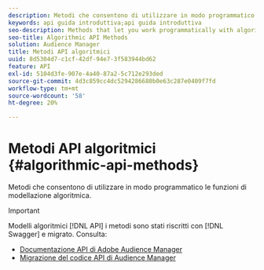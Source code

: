 ```yaml
---
description: Metodi che consentono di utilizzare in modo programmatico le funzioni di modellazione algoritmica.
keywords: api guida introduttiva;api guida introduttiva
seo-description: Methods that let you work programmatically with algorithmic modeling features.
seo-title: Algorithmic API Methods
solution: Audience Manager
title: Metodi API algoritmici
uuid: 8d5304d7-c1cf-42df-94e7-3f583944bd62
feature: API
exl-id: 5104d3fe-907e-4a40-87a2-5c712e293ded
source-git-commit: 4d3c859cc4dc5294286680b0e63c287e0409f7fd
workflow-type: tm+mt
source-wordcount: '58'
ht-degree: 20%

---
```


# Metodi API algoritmici {#algorithmic-api-methods}

Metodi che consentono di utilizzare in modo programmatico le funzioni di modellazione algoritmica.

>[!IMPORTANT]
>
>Modelli algoritmici [!DNL API] i metodi sono stati riscritti con [!DNL Swagger] e migrato. Consulta:
>
>* [Documentazione API di Adobe Audience Manager](https://bank.demdex.com/portal/swagger/index.html)
>* [Migrazione del codice API di Audience Manager](../../api/api-swagger-migration.md)

